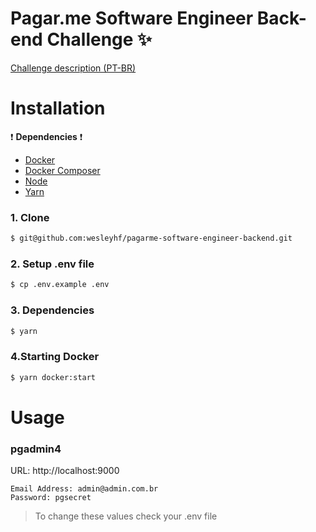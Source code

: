# Pagar.me Software Engineer Back-end Challenge :sparkles:

<a href="https://github.com/pagarme/vagas/tree/master/desafios/software-engineer-backend" target="_blank">Challenge description (PT-BR)</a>

# Installation

:exclamation: **Dependencies** :exclamation:
- <a href="https://docs.docker.com/install/" target="_blank">Docker</a>
- <a href="https://docs.docker.com/compose/install/" target="_blank">Docker Composer</a>
- <a href="https://nodejs.org/en/download/" target="_blank">Node</a>
- <a href="https://yarnpkg.com/en/" target="_blank">Yarn</a>

### 1. Clone

```sh
$ git@github.com:wesleyhf/pagarme-software-engineer-backend.git
```

### 2. Setup .env file

```sh
$ cp .env.example .env
```

### 3. Dependencies

```sh
$ yarn
```

### 4.Starting Docker

```sh
$ yarn docker:start
```

# Usage

### pgadmin4

URL: http://localhost:9000

```
Email Address: admin@admin.com.br
Password: pgsecret
```

> To change these values check your .env file